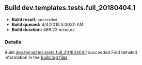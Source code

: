 ## Build dev.templates.tests.full_20180404.1
- **Build result:** `succeeded`
- **Build queued:** 4/4/2018 5:00:01 AM
- **Build duration:** 466.23 minutes
### Details
Build [dev.templates.tests.full_20180404.1](https://winappstudio.visualstudio.com/web/build.aspx?pcguid=a4ef43be-68ce-4195-a619-079b4d9834c2&builduri=vstfs%3a%2f%2f%2fBuild%2fBuild%2f25373) succeeded
Find detailed information in the [build log files](https://uwpctdiags.blob.core.windows.net/buildlogs/dev.templates.tests.full_20180404.1_logs.zip)
